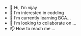 - 👋 Hi, I’m vijay
- 👀 I’m interested in codding 
- 🌱 I’m currently learning BCA...
- 💞️ I’m looking to collaborate on ...
- 📫 How to reach me ...

<!---
techiviju/techiviju is a ✨ special ✨ repository because its `README.md` (this file) appears on your GitHub profile.
You can click the Preview link to take a look at your changes.
--->
